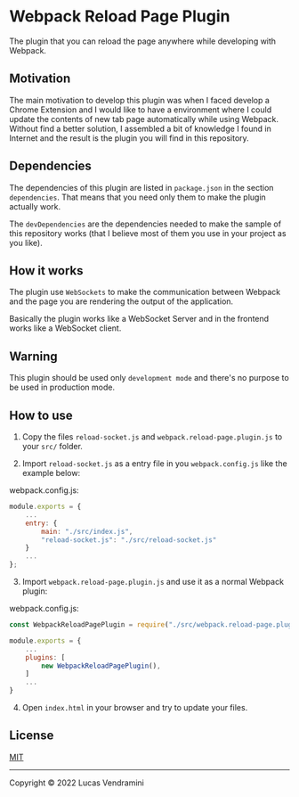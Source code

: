 # Webpack Reload Page Plugin

The plugin that you can reload the page anywhere while developing with Webpack.

## Motivation

The main motivation to develop this plugin was when I faced develop a Chrome Extension and I would like to have a environment where I could update the contents of new tab page automatically while using Webpack. Without find a better solution, I assembled a bit of knowledge I found in Internet and the result is the plugin you will find in this repository.

## Dependencies

The dependencies of this plugin are listed in `package.json` in the section `dependencies`. That means that you need only them to make the plugin actually work.

The `devDependencies` are the dependencies needed to make the sample of this repository works (that I believe most of them you use in your project as you like).

## How it works

The plugin use `WebSockets` to make the communication between Webpack and the page you are rendering the output of the application.

Basically the plugin works like a WebSocket Server and in the frontend works like a WebSocket client.

## Warning 

This plugin should be used only `development mode` and there's no purpose to be used in production mode.


## How to use

1. Copy the files `reload-socket.js` and `webpack.reload-page.plugin.js` to your `src/` folder.

2. Import `reload-socket.js` as a entry file in you `webpack.config.js` like the example below:

webpack.config.js:

```js
module.exports = {
    ...
    entry: {
        main: "./src/index.js",
        "reload-socket.js": "./src/reload-socket.js"
    }
    ...
};
```

3. Import `webpack.reload-page.plugin.js` and use it as a normal Webpack plugin:

webpack.config.js:

```js
const WebpackReloadPagePlugin = require("./src/webpack.reload-page.plugin");

module.exports = {
    ...
    plugins: [
        new WebpackReloadPagePlugin(),
    ]
    ...
}
```

4. Open `index.html` in your browser and try to update your files.

## License

[MIT](https://opensource.org/licenses/MIT)

---

Copyright © 2022 Lucas Vendramini
